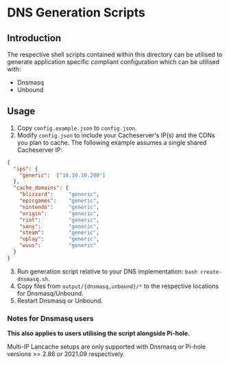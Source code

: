 # DNS Generation Scripts

## Introduction

The respective shell scripts contained within this directory can be utilised to generate application specific compliant
configuration which can be utilised with:

* Dnsmasq
* Unbound

## Usage

1. Copy `config.example.json` to `config.json`.
2. Modify `config.json` to include your Cacheserver's IP(s) and the CDNs you plan to cache.
   The following example assumes a single shared Cacheserver IP:
```json
{
  "ips": {
    "generic":	["10.10.10.200"]
  },
  "cache_domains": {
    "blizzard":     "generic",
    "epicgames":    "generic",
    "nintendo":     "generic",
    "origin":       "generic",
    "riot":         "generic",
    "sony":         "generic",
    "steam":        "generic",
    "uplay":        "generic",
    "wsus":         "generic"
  }
}
```
3. Run generation script relative to your DNS implementation: `bash create-dnsmasq.sh`.
4. Copy files from `output/{dnsmasq,unbound}/*` to the respective locations for Dnsmasq/Unbound.
5. Restart Dnsmasq or Unbound.

### Notes for Dnsmasq users

**This also applies to users utilising the script alongside Pi-hole.**

Multi-IP Lancache setups are only supported with Dnsmasq or Pi-hole versions >= 2.86 or 2021.09 respectively.